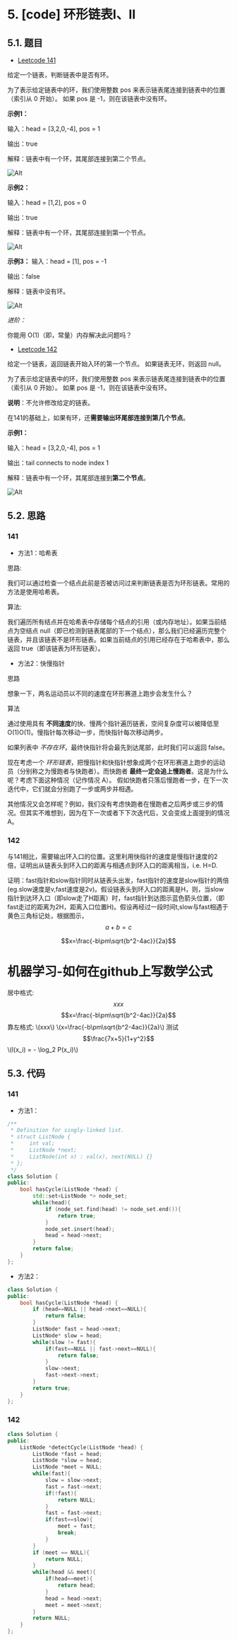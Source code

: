 # 5. [code] 环形链表Ⅰ、Ⅱ

## 5.1. 题目
- [Leetcode 141](https://leetcode-cn.com/problems/linked-list-cycle/)

给定一个链表，判断链表中是否有环。

为了表示给定链表中的环，我们使用整数 pos 来表示链表尾连接到链表中的位置（索引从 0 开始）。 如果 pos 是 -1，则在该链表中没有环。

**示例1：**

输入：head = [3,2,0,-4], pos = 1

输出：true

解释：链表中有一个环，其尾部连接到第二个节点。

![Alt](https://assets.leetcode-cn.com/aliyun-lc-upload/uploads/2018/12/07/circularlinkedlist.png#pic_center=30x30)

**示例2：**

输入：head = [1,2], pos = 0

输出：true

解释：链表中有一个环，其尾部连接到第一个节点。

![Alt](https://assets.leetcode-cn.com/aliyun-lc-upload/uploads/2018/12/07/circularlinkedlist_test2.png#pic_center=30x30)

**示例3：**
输入：head = [1], pos = -1

输出：false

解释：链表中没有环。

![Alt](https://assets.leetcode-cn.com/aliyun-lc-upload/uploads/2018/12/07/circularlinkedlist_test3.png#pic_center=30x30)

*进阶：*

你能用 O(1)（即，常量）内存解决此问题吗？



- [Leetcode 142](https://leetcode-cn.com/problems/linked-list-cycle-ii/)

给定一个链表，返回链表开始入环的第一个节点。 如果链表无环，则返回 null。

为了表示给定链表中的环，我们使用整数 pos 来表示链表尾连接到链表中的位置（索引从 0 开始）。 如果 pos 是 -1，则在该链表中没有环。

**说明**：不允许修改给定的链表。

在141的基础上，如果有环，还**需要输出环尾部连接到第几个节点**。

**示例1：**

输入：head = [3,2,0,-4], pos = 1

输出：tail connects to node index 1

解释：链表中有一个环，其尾部连接到**第二个节点**。

![Alt](https://assets.leetcode-cn.com/aliyun-lc-upload/uploads/2018/12/07/circularlinkedlist.png#pic_center)


## 5.2. 思路
### 141

- 方法1：哈希表

思路:

我们可以通过检查一个结点此前是否被访问过来判断链表是否为环形链表。常用的方法是使用哈希表。

算法:

我们遍历所有结点并在哈希表中存储每个结点的引用（或内存地址）。如果当前结点为空结点 null（即已检测到链表尾部的下一个结点），那么我们已经遍历完整个链表，并且该链表不是环形链表。如果当前结点的引用已经存在于哈希表中，那么返回 true（即该链表为环形链表）。

- 方法2：快慢指针

思路

想象一下，两名运动员以不同的速度在环形赛道上跑步会发生什么？

算法

通过使用具有 **不同速度**的快、慢两个指针遍历链表，空间复杂度可以被降低至 O(1)O(1)。慢指针每次移动一步，而快指针每次移动两步。

如果列表中 *不存在环*，最终快指针将会最先到达尾部，此时我们可以返回 false。

现在考虑一个 *环形链表*，把慢指针和快指针想象成两个在环形赛道上跑步的运动员（分别称之为慢跑者与快跑者）。而快跑者 **最终一定会追上慢跑者**。这是为什么呢？考虑下面这种情况（记作情况 A）。
假如快跑者只落后慢跑者一步，在下一次迭代中，它们就会分别跑了一步或两步并相遇。

其他情况又会怎样呢？例如，我们没有考虑快跑者在慢跑者之后两步或三步的情况。但其实不难想到，因为在下一次或者下下次迭代后，又会变成上面提到的情况 A。

### 142

与141相比，需要输出环入口的位置。这里利用快指针的速度是慢指针速度的2倍，证明出从链表头到环入口的距离与相遇点到环入口的距离相当，i.e. H=D.

证明：fast指针和slow指针同时从链表头出发，fast指针的速度是slow指针的两倍(eg.slow速度是v,fast速度是2v)。假设链表头到环入口的距离是H，则，当slow指针到达环入口（即slow走了H距离）时，fast指针到达图示蓝色箭头位置，（即fast走过的距离为2H，距离入口位置H)。假设再经过一段时间t,slow与fast相遇于黄色三角标记处，根据图示，
$$a+b=c$$

<script type="text/javascript" src="http://cdn.mathjax.org/mathjax/latest/MathJax.js?config=default"></script>
$$x=\frac{-b\pm\sqrt{b^2-4ac}}{2a}$$

# 机器学习-如何在github上写数学公式
<script type="text/javascript" src="http://cdn.mathjax.org/mathjax/latest/MathJax.js?config=default"></script>
居中格式: $$xxx$$
$$x=\frac{-b\pm\sqrt{b^2-4ac}}{2a}$$
靠左格式: \\(xxx\\)
\\(x=\frac{-b\pm\sqrt{b^2-4ac}}{2a}\\)
测试
$$\frac{7x+5}{1+y^2}$$
\\(l(x_i) = - \log_2 P(x_i)\\)



## 5.3. 代码

### 141

- 方法1：

```c++
/**
 * Definition for singly-linked list.
 * struct ListNode {
 *     int val;
 *     ListNode *next;
 *     ListNode(int x) : val(x), next(NULL) {}
 * };
 */
class Solution {
public:
    bool hasCycle(ListNode *head) {
        std::set<ListNode *> node_set;
        while(head){
            if (node_set.find(head) != node_set.end()){
                return true;
            }
            node_set.insert(head);
            head = head->next;
        }
        return false;
    }
};
```

- 方法2：

```c++
class Solution {
public:
    bool hasCycle(ListNode *head) {
        if (head==NULL || head->next==NULL){
            return false;
        }
        ListNode* fast = head->next;
        ListNode* slow = head;
        while(slow != fast){
            if(fast==NULL || fast->next==NULL){
                return false;
            }
            slow->next;
            fast->next->next;
        }
        return true;
    }
};
```

### 142

```c++
class Solution {
public:
    ListNode *detectCycle(ListNode *head) {
        ListNode *fast = head;
        ListNode *slow = head;
        ListNode *meet = NULL;
        while(fast){
            slow = slow->next;
            fast = fast->next;
            if(!fast){
                return NULL;
            }
            fast = fast->next;
            if(fast==slow){
                meet = fast;
                break;
            }
        }
        if (meet == NULL){
            return NULL;
        }
        while(head && meet){
            if(head==meet){
                return head;
            }
            head = head->next;
            meet = meet->next;
        }
        return NULL;
    }
};
```